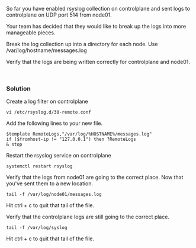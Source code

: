 So far you have enabled rsyslog collection on controlplane and sent logs to controlplane on UDP port 514 from node01. 

Your team has decided that they would like to break up the logs into more manageable pieces.

Break the log collection up into a directory for each node. Use /var/log/hostname/messages.log

Verify that the logs are being written correctly for controlplane and node01.


<br>

### Solution


Create a log filter on controlplane

```plain
vi /etc/rsyslog.d/30-remote.conf
```

Add the following lines to your new file.

```plain
$template RemoteLogs,"/var/log/%HOSTNAME%/messages.log"
if ($fromhost-ip != "127.0.0.1") then ?RemoteLogs
& stop
```

Restart the rsyslog service on controlplane

```plain
systemctl restart rsyslog
```

Verify that the logs from node01 are going to the correct place. Now that you've sent them to a new location.

```plain
tail -f /var/log/node01/messages.log
```

Hit ctrl + c to quit that tail of the file.

Verify that the controlplane logs are still going to the correct place.

```plain
tail -f /var/log/syslog
```

Hit ctrl + c to quit that tail of the file.


